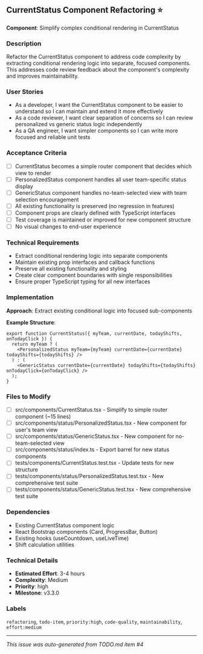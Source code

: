 ## CurrentStatus Component Refactoring ⭐️

**Component**: Simplify complex conditional rendering in CurrentStatus

### Description
Refactor the CurrentStatus component to address code complexity by extracting conditional rendering logic into separate, focused components. This addresses code review feedback about the component's complexity and improves maintainability.

### User Stories
- As a developer, I want the CurrentStatus component to be easier to understand so I can maintain and extend it more effectively
- As a code reviewer, I want clear separation of concerns so I can review personalized vs generic status logic independently
- As a QA engineer, I want simpler components so I can write more focused and reliable unit tests

### Acceptance Criteria
- [ ] CurrentStatus becomes a simple router component that decides which view to render
- [ ] PersonalizedStatus component handles all user team-specific status display
- [ ] GenericStatus component handles no-team-selected view with team selection encouragement
- [ ] All existing functionality is preserved (no regression in features)
- [ ] Component props are clearly defined with TypeScript interfaces
- [ ] Test coverage is maintained or improved for new component structure
- [ ] No visual changes to end-user experience

### Technical Requirements
- Extract conditional rendering logic into separate components
- Maintain existing prop interfaces and callback functions
- Preserve all existing functionality and styling
- Create clear component boundaries with single responsibilities
- Ensure proper TypeScript typing for all new interfaces

### Implementation
**Approach**: Extract existing conditional logic into focused sub-components

**Example Structure**:
```tsx
export function CurrentStatus({ myTeam, currentDate, todayShifts, onTodayClick }) {
  return myTeam ? (
    <PersonalizedStatus myTeam={myTeam} currentDate={currentDate} todayShifts={todayShifts} />
  ) : (
    <GenericStatus currentDate={currentDate} todayShifts={todayShifts} onTodayClick={onTodayClick} />
  );
}
```

### Files to Modify
- [ ] src/components/CurrentStatus.tsx - Simplify to simple router component (~15 lines)
- [ ] src/components/status/PersonalizedStatus.tsx - New component for user's team view
- [ ] src/components/status/GenericStatus.tsx - New component for no-team-selected view
- [ ] src/components/status/index.ts - Export barrel for new status components
- [ ] tests/components/CurrentStatus.test.tsx - Update tests for new structure
- [ ] tests/components/status/PersonalizedStatus.test.tsx - New comprehensive test suite
- [ ] tests/components/status/GenericStatus.test.tsx - New comprehensive test suite

### Dependencies
- Existing CurrentStatus component logic
- React Bootstrap components (Card, ProgressBar, Button)
- Existing hooks (useCountdown, useLiveTime)
- Shift calculation utilities

### Technical Details
- **Estimated Effort**: 3-4 hours
- **Complexity**: Medium
- **Priority**: high
- **Milestone**: v3.3.0

### Labels
`refactoring`, `todo-item`, `priority:high`, `code-quality`, `maintainability`, `effort:medium`

---
*This issue was auto-generated from TODO.md item #4*
